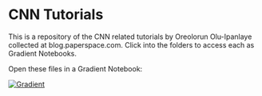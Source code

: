 # CNN Tutorials

This is a repository of the CNN related tutorials by Oreolorun Olu-Ipanlaye collected at blog.paperspace.com. Click into the folders to access each as Gradient Notebooks.

Open these files in a Gradient Notebook:

[![Gradient](https://assets.paperspace.io/img/gradient-badge.svg)](https://console.paperspace.com/github/gradient-ai/cnn-tutorials/)
